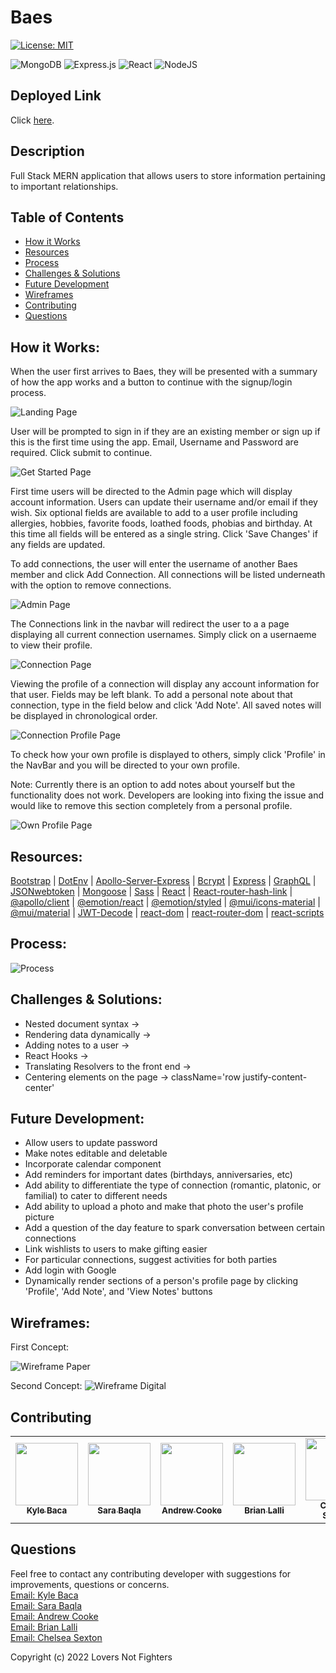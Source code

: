 # Baes
[![License: MIT](https://img.shields.io/badge/License-MIT-yellow.svg)](https://opensource.org/licenses/MIT)

![MongoDB](https://img.shields.io/badge/MongoDB-4EA94B?style=for-the-badge&logo=mongodb&logoColor=white)
![Express.js](https://img.shields.io/badge/express.js-%23404d59.svg?style=for-the-badge&logo=express&logoColor=%2361DAFB)
![React](https://img.shields.io/badge/React-20232A?style=for-the-badge&logo=react&logoColor=61DAFB)
![NodeJS](https://img.shields.io/badge/node.js-6DA55F?style=for-the-badge&logo=node.js&logoColor=white)


## Deployed Link
Click [here](https://loversnotfighters.herokuapp.com/).

## Description
Full Stack MERN application that allows users to store information pertaining to important relationships. 

## Table of Contents
- [How it Works](#how-it-works)
- [Resources](#resources)
- [Process](#process)
- [Challenges & Solutions](#challenges--solutions)
- [Future Development](#future-development)
- [Wireframes](#wireframes)
- [Contributing](#contributing)
- [Questions](#questions)

## How it Works:
When the user first arrives to Baes, they will be presented with a summary of how the app works and a button to continue with the signup/login process.

![Landing Page](./images/landing-page.png)

User will be prompted to sign in if they are an existing member or sign up if this is the first time using the app. Email, Username and Password are required. Click submit to continue.

![Get Started Page](./images/getstarted.png)

First time users will be directed to the Admin page which will display account information. Users can update their username and/or email if they wish. Six optional fields are available to add to a user profile including allergies, hobbies,
favorite foods, loathed foods, phobias and birthday. At this time all fields will be entered as a single string. Click 'Save Changes' if any fields are updated.

To add connections, the user will enter the username of another Baes member and click Add Connection. All connections will be listed underneath with the option to remove connections. 

![Admin Page](./images/admin.png)

The Connections link in the navbar will redirect the user to a a page displaying all current connection usernames. Simply click on a usernaeme to view their profile.

![Connection Page](./images/connections.png)

Viewing the profile of a connection will display any account information for that user. Fields may be left blank. To add a personal note about that connection, type in the field below and click 'Add Note'. All saved notes will be displayed in chronological order.

![Connection Profile Page](./images/connection-profile.png)

To check how your own profile is displayed to others, simply click 'Profile' in the NavBar and you will be directed to your own profile. 

Note: Currently there is an option to add notes about yourself but the functionality does not work. Developers are looking into fixing the issue and would like to remove this section completely from a personal profile.

![Own Profile Page](./images/personal-profile.png)


## Resources:
[Bootstrap](https://www.npmjs.com/package/bootstrap) | [DotEnv](https://www.npmjs.com/package/dotenv) | [Apollo-Server-Express](https://www.npmjs.com/package/apollo-server-express) | [Bcrypt](https://www.npmjs.com/package/bcrypt) | [Express](https://www.npmjs.com/package/express) | [GraphQL](https://www.npmjs.com/package/graphql) | [JSONwebtoken](https://www.npmjs.com/package/jsonwebtoken) | [Mongoose](https://www.npmjs.com/package/mongoose) | [Sass](https://www.npmjs.com/package/sass) | [React](https://www.npmjs.com/package/react) | [React-router-hash-link](https://www.npmjs.com/package/react-router-hash-link) | [@apollo/client](https://www.npmjs.com/package/@apollo/client) | [@emotion/react](https://www.npmjs.com/package/@emotion/react) | [@emotion/styled](https://www.npmjs.com/package/@emotion/styled) | [@mui/icons-material](https://www.npmjs.com/package/@mui/icons-material) | [@mui/material](https://www.npmjs.com/package/@mui/material) | [JWT-Decode](https://www.npmjs.com/search?q=jwt-decode) | [react-dom](https://www.npmjs.com/package/react-dom) | [react-router-dom](https://www.npmjs.com/package/react-router-dom) | [react-scripts](https://www.npmjs.com/package/react-scripts) 

## Process:
![Process](./images/process.png)


## Challenges & Solutions:
- Nested document syntax ->
- Rendering data dynamically ->
- Adding notes to a user ->
- React Hooks ->
- Translating Resolvers to the front end ->
- Centering elements on the page -> className='row justify-content-center' 


## Future Development:
- Allow users to update password
- Make notes editable and deletable
- Incorporate calendar component
- Add reminders for important dates (birthdays, anniversaries, etc)
- Add ability to differentiate the type of connection (romantic, platonic, or familial) to cater to different needs
- Add ability to upload a photo and make that photo the user's profile picture
- Add a question of the day feature to spark conversation between certain connections
- Link wishlists to users to make gifting easier
- For particular connections, suggest activities for both parties
- Add login with Google
- Dynamically render sections of a person's profile page by clicking 'Profile', 'Add Note', and 'View Notes' buttons


## Wireframes:
First Concept:

![Wireframe Paper](./images/paper-wireframe.jpg)

Second Concept:
![Wireframe Digital](./images/wireframe.png)




## Contributing
<table>
  <tr>
<td align="center"><a href="https://github.com/kyle-david1"><img src="https://avatars.githubusercontent.com/u/103971670?v=4" width="100px;" alt=""/><br /><sub><b>Kyle Baca</b></sub></a></td>
<td align="center"><a href="https://github.com/missatrox44"><img src="https://avatars.githubusercontent.com/u/74509058?v=4" width="100px;" alt=""/><br /><sub><b>Sara Baqla</b></sub></a></td>
<td align="center"><a href="https://github.com/andcooke"><img src="https://avatars.githubusercontent.com/u/105688564?v=4" width="100px;" alt=""/><br /><sub><b>Andrew Cooke</b></sub></a></td>
<td align="center"><a href="https://github.com/BrianLalli"><img src="https://avatars.githubusercontent.com/u/106120015?v=4" width="100px;" alt=""/><br /><sub><b>Brian Lalli</b></sub></a></td>
<td align="center"><a href="https://github.com/chelsea314"><img src="https://avatars.githubusercontent.com/u/1285062?v=4" width="100px;" alt=""/><br /><sub><b>Chelsea Sexton</b></sub></a></td>
 </tr>
</table>

## Questions
Feel free to contact any contributing developer with suggestions for improvements, questions or concerns.
<br>
[Email: Kyle Baca](mailto:kdbaca5892@gmail.com)<br>
[Email: Sara Baqla](mailto:missatrox44@gmail.com) <br>
[Email: Andrew Cooke](mailto:andcooke@duck.com)<br>
[Email: Brian Lalli](mailto:bdlalli11@gmail.com)<br>
[Email: Chelsea Sexton](mailto:chelseansexton@gmail.com)


Copyright (c) 2022 Lovers Not Fighters
